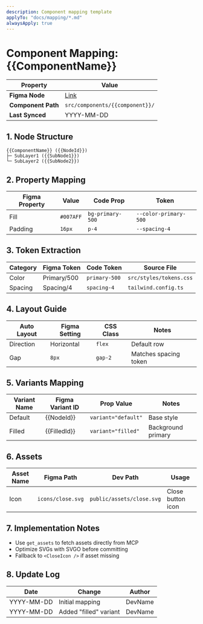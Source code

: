 ```yaml
---
description: Component mapping template
applyTo: "docs/mapping/*.md"
alwaysApply: true
---
```


# Component Mapping: {{ComponentName}}

| Property           | Value                                                                 |
|--------------------|-----------------------------------------------------------------------|
| **Figma Node**     | [Link](https://www.figma.com/...&node-id={{NodeId}})                  |
| **Component Path** | `src/components/{{component}}/`                                       |
| **Last Synced**    | YYYY-MM-DD                                                            |

## 1. Node Structure
```
{{ComponentName}} ({{NodeId}})
├─ SubLayer1 ({{SubNode1}})
└─ SubLayer2 ({{SubNode2}})
```

## 2. Property Mapping
| Figma Property | Value     | Code Prop        | Token                  |
|----------------|-----------|------------------|------------------------|
| Fill           | `#007AFF` | `bg-primary-500` | `--color-primary-500`  |
| Padding        | `16px`    | `p-4`            | `--spacing-4`          |

## 3. Token Extraction
| Category  | Figma Token   | Code Token      | Source File              |
|-----------|---------------|-----------------|--------------------------|
| Color     | Primary/500   | `primary-500`   | `src/styles/tokens.css`  |
| Spacing   | Spacing/4     | `spacing-4`     | `tailwind.config.ts`     |

## 4. Layout Guide
| Auto Layout    | Figma Setting  | CSS Class   | Notes                      |
|----------------|----------------|-------------|----------------------------|
| Direction      | Horizontal     | `flex`      | Default row               |
| Gap            | `8px`          | `gap-2`     | Matches spacing token     |

## 5. Variants Mapping
| Variant Name | Figma Variant ID | Prop Value         | Notes                    |
|--------------|------------------|--------------------|--------------------------|
| Default      | {{NodeId}}       | `variant="default"`| Base style               |
| Filled       | {{FilledId}}     | `variant="filled"` | Background primary       |

## 6. Assets
| Asset Name | Figma Path         | Dev Path                 | Usage                     |
|------------|--------------------|--------------------------|---------------------------|
| Icon       | `icons/close.svg`  | `public/assets/close.svg`| Close button icon         |

## 7. Implementation Notes
- Use `get_assets` to fetch assets directly from MCP  
- Optimize SVGs with SVGO before committing  
- Fallback to `<CloseIcon />` if asset missing

## 8. Update Log
| Date       | Change                                      | Author    |
|------------|---------------------------------------------|-----------|
| YYYY-MM-DD | Initial mapping                             | DevName   |
| YYYY-MM-DD | Added "filled" variant                     | DevName   |

